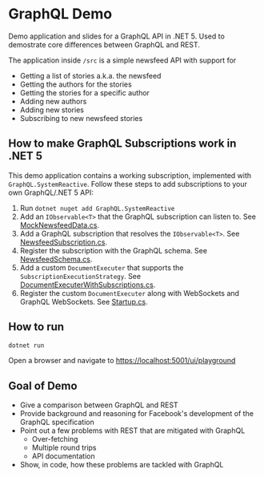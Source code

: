 # GraphQL Demo

Demo application and slides for a GraphQL API in .NET 5. Used to demostrate core differences between GraphQL and REST.

The application inside `/src` is a simple newsfeed API with support for

- Getting a list of stories a.k.a. the newsfeed
- Getting the authors for the stories
- Getting the stories for a specific author
- Adding new authors
- Adding new stories
- Subscribing to new newsfeed stories

## How to make GraphQL Subscriptions work in .NET 5

This demo application contains a working subscription, implemented with `GraphQL.SystemReactive`. Follow these steps to add subscriptions to your own GraphQL/.NET 5 API:

1. Run `dotnet nuget add GraphQL.SystemReactive`
2. Add an `IObservable<T>` that the GraphQL subscription can listen to. See [MockNewsfeedData.cs](https://github.com/svan-jansson/graphql_demo/blob/526a792a2680d5de61f3bf04a0e3817aec634dd7/src/NewsfeedData/MockNewsfeedData.cs#L105).
3. Add a GraphQL subscription that resolves the `IObservable<T>`. See [NewsfeedSubscription.cs](https://github.com/svan-jansson/graphql_demo/blob/526a792a2680d5de61f3bf04a0e3817aec634dd7/src/Subscriptions/NewsfeedSubscription.cs#L19).
4. Register the subscription with the GraphQL schema. See [NewsfeedSchema.cs](https://github.com/svan-jansson/graphql_demo/blob/526a792a2680d5de61f3bf04a0e3817aec634dd7/src/Schemas/NewsfeedSchema.cs#L17).
5. Add a custom `DocumentExecuter` that supports the `SubscriptionExecutionStrategy`. See [DocumentExecuterWithSubscriptions.cs](https://github.com/svan-jansson/graphql_demo/blob/526a792a2680d5de61f3bf04a0e3817aec634dd7/src/DocumentExecuter/DocumentExecuterWithSubscriptions.cs#L9).
6. Register the custom `DocumentExecuter` along with WebSockets and GraphQL WebSockets. See [Startup.cs](https://github.com/svan-jansson/graphql_demo/blob/526a792a2680d5de61f3bf04a0e3817aec634dd7/src/Startup.cs#L28).

## How to run

```bash
dotnet run
```
Open a browser and navigate to <https://localhost:5001/ui/playground>

## Goal of Demo

- Give a comparison between GraphQL and REST
- Provide background and reasoning for Facebook's development of the GraphQL specification
- Point out a few problems with REST that are mitigated with GraphQL
  - Over-fetching
  - Multiple round trips
  - API documentation
- Show, in code, how these problems are tackled with GraphQL
